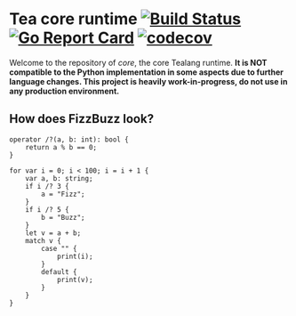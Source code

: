 # Tea core runtime [![Build Status](https://travis-ci.org/tealang/core.svg?branch=master)](https://travis-ci.org/tealang/core) [![Go Report Card](https://goreportcard.com/badge/github.com/tealang/core)](https://goreportcard.com/report/github.com/tealang/core)  [![codecov](https://codecov.io/gh/tealang/core/branch/master/graph/badge.svg)](https://codecov.io/gh/tealang/core)

Welcome to the repository of *core*, the core Tealang runtime. **It is NOT compatible to the Python implementation in some aspects due to further language changes. This project is heavily work-in-progress, do not use in any production environment.**

## How does FizzBuzz look?
```tea
operator /?(a, b: int): bool {
    return a % b == 0;
}

for var i = 0; i < 100; i = i + 1 {
    var a, b: string;
    if i /? 3 {
        a = "Fizz";
    }
    if i /? 5 {
        b = "Buzz";
    }
    let v = a + b;
    match v {
        case "" {
            print(i);
        }
        default {
            print(v);
        }
    }
}
```
